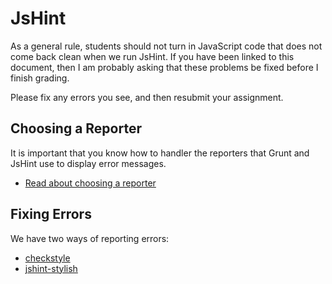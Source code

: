 # JsHint

As a general rule, students should not turn in JavaScript code that
does not come back clean when we run JsHint. If you have been linked to
this document, then I am probably asking that these problems be fixed
before I finish grading.

Please fix any errors you see, and then resubmit your assignment.

## Choosing a Reporter

It is important that you know how to handler the reporters that Grunt
and JsHint use to display error messages. 

- [Read about choosing a reporter][jsh-report]

## Fixing Errors

We have two ways of reporting errors:

- [checkstyle][checkstyle]
- [jshint-stylish][jshint-stylish]


[jsh-report]: http://www.elvenware.com/charlie/development/web/UnitTests/Grunt.html#jshint-reporters
[jshint-stylish]: http://www.elvenware.com/charlie/development/web/UnitTests/Grunt.html#stylish-errors
[checkstyle]: http://www.elvenware.com/charlie/development/web/UnitTests/Grunt.html#checkstyle-errors


